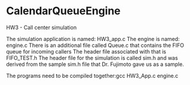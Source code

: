 # CalendarQueueEngine
HW3 - Call center simulation


The simulation application is named: HW3_app.c
The engine is named: engine.c
There is an additional file called Queue.c that contains the FIFO queue for incoming callers
The header file associated with that is FIFO_TEST.h
The header file for the simulation is called sim.h and was derived from the sample sim.h
file that Dr. Fujimoto gave us as a sample. 

The programs need to be compiled together:gcc HW3_App.c engine.c
